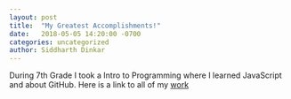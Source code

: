 ```yaml
---
layout: post
title:  "My Greatest Accomplishments!"
date:   2018-05-05 14:20:00 -0700
categories: uncategorized
author: Siddharth Dinkar
---
```


During 7th Grade I took a Intro to Programming where I learned JavaScript and about GitHub. Here is a link to all of my [work]

[work]: /website/
